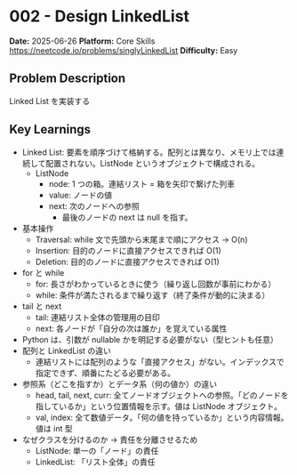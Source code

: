 # 002 - Design LinkedList

**Date:** 2025-06-26
**Platform:** Core Skills https://neetcode.io/problems/singlyLinkedList
**Difficulty:** Easy

## Problem Description

Linked List を実装する

## Key Learnings

- Linked List: 要素を順序づけて格納する。配列とは異なり、メモリ上では連続して配置されない。ListNode というオブジェクトで構成される。
  - ListNode
    - node: 1 つの箱。連結リスト = 箱を矢印で繋げた列車
    - value: ノードの値
    - next: 次のノードへの参照
      - 最後のノードの next は null を指す。
- 基本操作
  - Traversal: while 文で先頭から末尾まで順にアクセス -> O(n)
  - Insertion: 目的のノードに直接アクセスできれば O(1)
  - Deletion: 目的のノードに直接アクセスできれば O(1)
- for と while
  - for: 長さがわかっているときに使う（繰り返し回数が事前にわかる）
  - while: 条件が満たされるまで繰り返す（終了条件が動的に決まる）
- tail と next
  - tail: 連結リスト全体の管理用の目印
  - next: 各ノードが「自分の次は誰か」を覚えている属性
- Python は、引数が nullable かを明記する必要がない（型ヒントも任意）
- 配列と LinkedList の違い
  - 連結リストには配列のような「直接アクセス」がない。インデックスで指定できず、順番にたどる必要がある。
- 参照系（どこを指すか）とデータ系（何の値か）の違い
  - head, tail, next, curr: 全てノードオブジェクトへの参照。「どのノードを指しているか」という位置情報を示す。値は ListNode オブジェクト。
  - val, index: 全て数値データ。「何の値を持っているか」という内容情報。値は int 型
- なぜクラスを分けるのか → 責任を分離させるため
  - ListNode: 単一の「ノード」の責任
  - LinkedList: 「リスト全体」の責任
